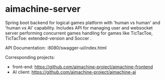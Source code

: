 # aimachine-server
Spring boot backend for logical games platform with 'human vs human' and 'human vs AI' capability.
Includes API for managing user and websocket server performing concurrent games handling for games like TicTacToe, TicTacToe: extended-version and Soccer .

API Documentation:
:8080/swagger-ui/index.html

Corresponding projects:
- front-end: https://github.com/aimachine-project/aimachine-frontend
- AI client: https://github.com/aimachine-project/aimachine-ai
